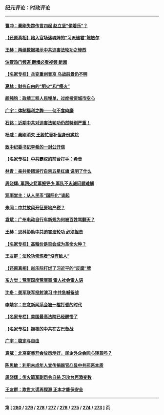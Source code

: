 ### 纪元评论：时政评论
---
#### [曹冲：秦刚失踪传言四起 赵立坚“偷着乐”？](../../pages/nsc1025/n14033393.md?07140330) 
#### [【还原真相】陷入官场迷魂阵的“习派储君”陈敏尔](../../pages/nsc1025/n14022981.md?07140330) 
#### [王赫：两组数据揭示中共迫害法轮功之惨烈](../../pages/nsc1025/n14033123.md?07140330) 
#### [油管热门频道 翻墙必看视频 新闻](ok?07140330)
#### [【名家专栏】兵变重创普京 乌战前景仍不明](../../pages/nsc1025/n14032943.md?07140330) 
#### [夏林：财务自由的“肥火”和“瘦火”](../../pages/nsc1025/n14033072.md?07140330) 
#### [颜纯钩：政绩工程人民埋单，过度投资城市空心](../../pages/nsc1025/n14033007.md?07140330) 
#### [广宇：体制福利之弊——何不食肉糜](../../pages/nsc1025/n14032923.md?07140330) 
#### [石铭：近期中共对迫害法轮功仍然特别严重！](../../pages/nsc1025/n14032921.md?07140330) 
#### [杨威：秦刚消失 王毅忙替补但身份尴尬](../../pages/nsc1025/n14032576.md?07140330) 
#### [致中纪委书记李希的一封公开信](../../pages/nsc1025/n14032506.md?07140330) 
#### [【名家专栏】中共霸权的前台打手：希音](../../pages/nsc1025/n14031634.md?07140330) 
#### [林青：亲共侨团游行自禁五星红旗 说明了什么](../../pages/nsc1025/n14031768.md?07140330) 
#### [周晓辉: 军网火箭军报导少 军队不忠诚问题难解](../../pages/nsc1025/n14032349.md?07140330) 
#### [观雨堂主：从人民币“国际化”谈起](../../pages/nsc1025/n14032174.md?07140330) 
#### [朱同：中共放风开征房地产税？](../../pages/nsc1025/n14032165.md?07140330) 
#### [袁斌：广州电动自行车新规为何被百姓骂翻天？](../../pages/nsc1025/n14032156.md?07140330) 
#### [王赫：思科协助中共迫害法轮功 必须担责](../../pages/nsc1025/n14032136.md?07140330) 
#### [【名家专栏】高粮价是否会成为革命火种？](../../pages/nsc1025/n14031082.md?07140330) 
#### [王友群：法轮功修炼者“没有敌人”](../../pages/nsc1025/n14031298.md?07140330) 
#### [【还原真相】赵乐际打烂了习近平的“反腐”牌](../../pages/nsc1025/n14031688.md?07140330) 
#### [东方觉：荒唐国度荒唐事 雷人社会雷人语](../../pages/nsc1025/n14031471.md?07140330) 
#### [沈舟：美军联军投射演习 中共急喊备战](../../pages/nsc1025/n14031165.md?07140330) 
#### [李靖宇：在念新闻系会被一棍打昏的时代](../../pages/nsc1025/n14031118.md?07140330) 
#### [【名家专栏】美国最高法院已经醒悟了](../../pages/nsc1025/n14030755.md?07140330) 
#### [【名家专栏】拥核的中共在古巴备战](../../pages/nsc1025/n14028811.md?07140330) 
#### [广宇：稳定与自由](../../pages/nsc1025/n14031047.md?07140330) 
#### [袁斌：北京密集开会放风示好，民企外企会回心转意吗？](../../pages/nsc1025/n14031031.md?07140330) 
#### [陈思敏：利用未成年人宣传捐器官凸显中共邪恶本质](../../pages/nsc1025/n14031022.md?07140330) 
#### [周晓辉：传火箭军副司令自杀 习攻台再添变数](../../pages/nsc1025/n14030835.md?07140330) 
#### [王友群：欺世大谎再探源 正本才能保安全](../../pages/nsc1025/n14030533.md?07140330) 

---
#### 第 [ [280](./280.md?07140330) / [279](./279.md?07140330) / [278](./278.md?07140330) / [277](./277.md?07140330) / [276](./276.md?07140330) / [275](./275.md?07140330) / [274](./274.md?07140330) / [273](./273.md?07140330) ] 页

